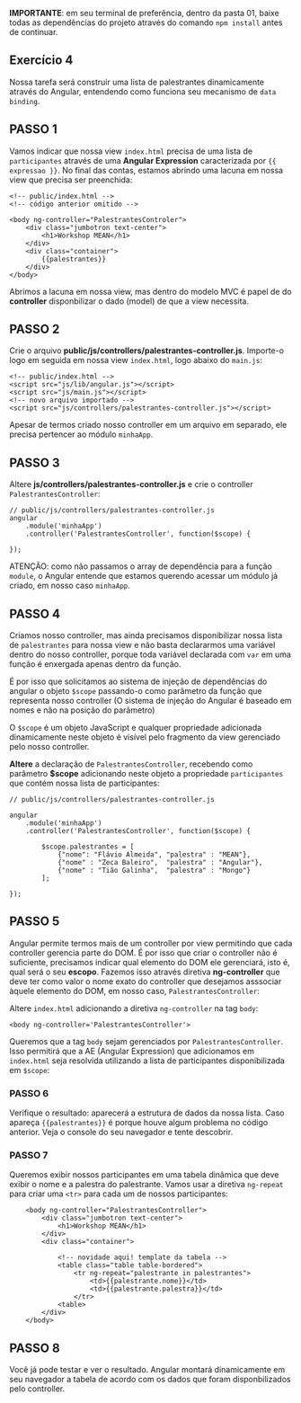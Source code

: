**IMPORTANTE**: em seu terminal de preferência, dentro da pasta 01, baixe todas as dependências do projeto através do comando `npm install` antes de continuar.

## Exercício 4
Nossa tarefa será construir uma lista de palestrantes dinamicamente através do Angular, entendendo como funciona seu mecanismo de `data binding`.


## PASSO 1 
Vamos indicar que nossa view `index.html` precisa de uma lista de `participantes` através de uma **Angular Expression** caracterizada por `{{ expressao }}`. No final das contas, estamos abrindo uma lacuna em nossa view que precisa ser preenchida:


```
<!-- public/index.html -->
<!-- código anterior omitido -->

<body ng-controller="PalestrantesControler">
    <div class="jumbotron text-center">
        <h1>Workshop MEAN</h1>
    </div>
    <div class="container">
        {{palestrantes}}
    </div>
</body>
```
Abrimos a lacuna em nossa view, mas dentro do modelo MVC é papel de do **controller** disponbilizar o dado (model) de que a view necessita.

## PASSO 2 

Crie o arquivo **public/js/controllers/palestrantes-controller.js**. Importe-o logo em seguida em nossa view `index.html`, logo abaixo do `main.js`:

```
<!-- public/index.html -->
<script src="js/lib/angular.js"></script>
<script src="js/main.js"></script>
<!-- novo arquivo importado -->
<script src="js/controllers/palestrantes-controller.js"></script>
```

Apesar de termos criado nosso controller em um arquivo em separado, ele precisa pertencer ao módulo `minhaApp`.

## PASSO 3
Altere **js/controllers/palestrantes-controller.js** e crie o controller `PalestrantesController`:

```
// public/js/controllers/palestrantes-controller.js
angular
    .module('minhaApp')
    .controller('PalestrantesController', function($scope) {
    
});
```

ATENÇÃO: como não passamos o array de dependência para a função `module`, o Angular entende que estamos querendo acessar um módulo já criado, em nosso caso `minhaApp`.

## PASSO 4

Criamos nosso controller, mas ainda precisamos disponibilizar nossa lista de `palestrantes` para nossa view e não basta declararmos uma variável dentro do nosso controller, porque toda variável declarada com `var` em uma função é enxergada apenas dentro da função.

É por isso que solicitamos ao sistema de injeção de dependências do angular o objeto `$scope` passando-o como parâmetro da função que representa nosso controller (O sistema de injeção do Angular é baseado em nomes e não na posição do parâmetro)

O `$scope` é um objeto JavaScript e qualquer propriedade adicionada dinamicamente neste objeto é visível pelo fragmento da view gerenciado pelo nosso controller.

**Altere** a declaração de `PalestrantesController`, recebendo como parâmetro **$scope** adicionando neste objeto a propriedade `participantes` que contém nossa lista de participantes:

```
// public/js/controllers/palestrantes-controller.js

angular
    .module('minhaApp')
    .controller('PalestrantesController', function($scope) {

        $scope.palestrantes = [
            {"nome": "Flávio Almeida", "palestra" : "MEAN"},
            {"nome" : "Zeca Baleiro",  "palestra" : "Angular"},
            {"nome" : "Tião Galinha",  "palestra" : "Mongo"}
        ];

});
```

## PASSO 5
Angular permite termos mais de um controller por view permitindo que cada controller gerencia parte do DOM. É por isso que criar o controller não é suficiente, precisamos indicar qual elemento do DOM ele gerenciará, isto é, qual será o seu **escopo**. Fazemos isso através diretiva **ng-controller** 
que deve ter como valor o nome exato do controller que desejamos asssociar àquele elemento do DOM, em nosso caso, `PalestrantesController`:

Altere `index.html` adicionando a diretiva `ng-controller` na tag `body`:

```
<body ng-controller='PalestrantesController'>
```

Queremos que a tag `body` sejam gerenciados por `PalestrantesController`. Isso permitirá que a AE (Angular Expression) que adicionamos em `index.html` seja resolvida utilizando a lista de participantes disponibilizada em `$scope`:

### PASSO 6
Verifique o resultado: aparecerá a estrutura de dados da nossa lista. Caso apareça `{{palestrantes}}` é porque houve algum problema no código anterior. Veja o console do seu navegador e tente descobrir.


### PASSO 7 
Queremos exibir nossos participantes em uma tabela dinâmica que deve exibir o nome e a palestra do palestrante. Vamos usar a diretiva `ng-repeat` para criar uma `<tr>` para cada um de nossos participantes:

```
    <body ng-controller="PalestrantesController">
        <div class="jumbotron text-center">
            <h1>Workshop MEAN</h1>
        </div>
        <div class="container">

            <!-- novidade aqui! template da tabela -->
            <table class="table table-bordered">
                <tr ng-repeat="palestrante in palestrantes">
                    <td>{{palestrante.nome}}</td>
                    <td>{{palestrante.palestra}}</td>
                </tr>
            <table>
        </div>
    </body>
```

## PASSO 8

Você já pode testar e ver o resultado. Angular montará dinamicamente em seu navegador a tabela de acordo com os dados que foram disponbilizados pelo controller. 



